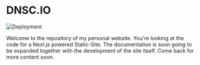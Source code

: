 # DNSC.IO

![Deployment](https://github.com/dennisschoepf/dnsc.io/workflows/Deployment/badge.svg)

Welcome to the repository of my personal website. You're looking at the code for a Next.js powered Static-Site. The documentation is soon going to be expanded together with the development of the site itself. Come back for more content soon.

